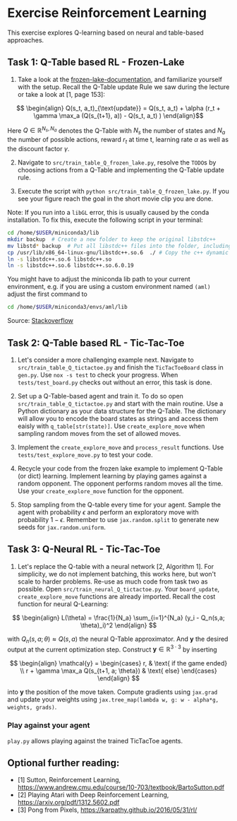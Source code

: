 # Exercise Reinforcement Learning
This exercise explores Q-learning based on neural and table-based approaches. 
## Task 1: Q-Table based RL - Frozen-Lake

1. Take a look at the [frozen-lake-documentation](https://gymnasium.farama.org/environments/toy_text/frozen_lake/), and familiarize yourself with the setup. Recall the Q-Table update Rule we saw during the lecture or take a look at [1, page 153]:

```math
    \begin{align}
        Q(s_t, a_t)_{\text{update}} = Q(s_t, a_t) + \alpha (r_t  + \gamma \max_a (Q(s_{t+1}, a)) - Q(s_t, a_t) ) 
    \end{align}
```
Here $Q \in \mathbb{R}^{N_s, N_a}$ denotes the Q-Table with $N_s$ the number of states and $N_a$ the number of possible actions, reward $r_t$ at time t, learning rate $\alpha$ as well as the discount factor $\gamma$.

2. Navigate to `src/train_table_Q_frozen_lake.py`, resolve the `TODO`s by choosing actions from a Q-Table and implementing the Q-Table update rule.

3. Execute the script with `python src/train_table_Q_frozen_lake.py`. If you see your figure reach the goal in the short movie clip you are done.

Note: If you run into a `libGL` error, this is usually caused by the conda installation. To fix this, execute the following script in your terminal:
```bash
cd /home/$USER/miniconda3/lib
mkdir backup  # Create a new folder to keep the original libstdc++
mv libstd* backup  # Put all libstdc++ files into the folder, including soft links
cp /usr/lib/x86_64-linux-gnu/libstdc++.so.6  ./ # Copy the c++ dynamic link library of the system here
ln -s libstdc++.so.6 libstdc++.so
ln -s libstdc++.so.6 libstdc++.so.6.0.19
```
You might have to adjust the miniconda lib path to your current environment, e.g. if you are using a custom environment named `(aml)` adjust the first command to
```bash
cd /home/$USER/miniconda3/envs/aml/lib
```
Source: [Stackoverflow](https://stackoverflow.com/questions/72110384/libgl-error-mesa-loader-failed-to-open-iris)

## Task 2: Q-Table based RL - Tic-Tac-Toe
1. Let's consider a more challenging example next. Navigate to `src/train_table_Q_tictactoe.py` and finish the `TicTacToeBoard` class in `gen.py`. Use `nox -s test` to check your
progress. When `tests/test_board.py` checks out without an error, this task is done.

2. Set up a Q-Table-based agent and train it. To do so open `src/train_table_Q_tictactoe.py` and start with the main routine. Use a Python dictionary as your data structure for the Q-Table. The dictionary will allow you to encode the board states as strings and access them eaisly with `q_table[str(state)]`. Use `create_explore_move` when sampling random moves from the set of allowed moves.

3. Implement the `create_explore_move` and `process_result` functions. Use `tests/test_explore_move.py` to test your code. 

4. Recycle your code from the frozen lake example to implement Q-Table (or dict) learning. Implement learning by playing games against a random opponent. The opponent performs random moves all the time. Use your `create_explore_move` function for the opponent. 

5. Stop sampling from the Q-table every time for your agent. Sample the agent with probability $\epsilon$ and
perform an exploratory move with probability $1 - \epsilon$. Remember to use `jax.random.split` to generate new seeds for `jax.random.uniform`. 

## Task 3: Q-Neural RL - Tic-Tac-Toe
1. Let's replace the Q-table with a neural network [2, Algorithm 1]. For simplicity, we do not implement batching, this works here, but won't scale to harder problems. Re-use as much code from task two as possible. Open  `src/train_neural_Q_tictactoe.py`. Your `board_update`, `create_explore_move` functions are already imported.
Recall the cost function for neural Q-Learning:

$$
    \begin{align}
        L(\theta) = \frac{1}{N_a} \sum_{i=1}^{N_a} (y_i - Q_n(s,a; \theta)_i)^2
    \end{align}
$$

with $Q_n(s,a; \theta) \approx Q(s,a)$ the neural Q-Table approximator. And $\mathbf{y}$ the desired output 
at the current optimization step. Construct $\mathbf{y} \in \mathbb{R}^{3 \cdot 3}$ by inserting 

$$
\begin{align}
\mathcal{y} =
\begin{cases}
    r,  & \text{  if the game ended} \\
    r + \gamma \max_a Q(s_{t+1, a; \theta}) & \text{ else}
\end{cases}
\end{align}
$$

into $\mathbf{y}$ the position of the move taken. Compute gradients using `jax.grad` and update your weights using `jax.tree_map(lambda w, g: w - alpha*g, weights, grads)`.

### Play against your agent
`play.py` allows playing against the trained TicTacToe agents.

## Optional further reading:
- [1] Sutton, Reinforcement Learning, https://www.andrew.cmu.edu/course/10-703/textbook/BartoSutton.pdf
- [2] Playing Atari with Deep Reinforcement Learning, https://arxiv.org/pdf/1312.5602.pdf
- [3] Pong from Pixels, https://karpathy.github.io/2016/05/31/rl/
